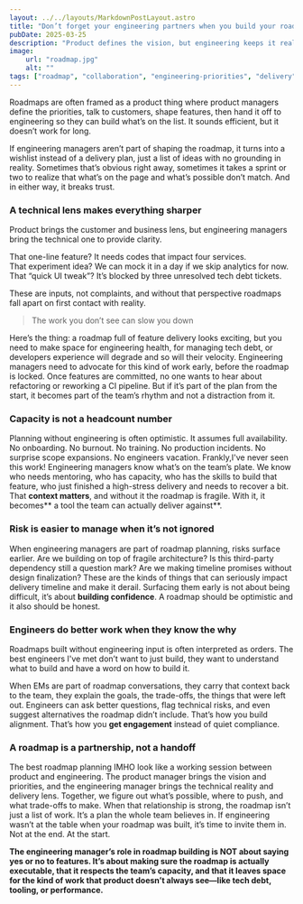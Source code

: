 ```yaml
---
layout: ../../layouts/MarkdownPostLayout.astro
title: "Don’t forget your engineering partners when you build your roadmap"
pubDate: 2025-03-25
description: "Product defines the vision, but engineering keeps it real. Here’s how engineering managers help shape roadmaps that teams can actually deliver."
image:
    url: "roadmap.jpg"
    alt: ""
tags: ["roadmap", "collaboration", "engineering-priorities", "delivery", "alignment", "capacity-planning", "technical-debt", "team-health", "expectations", "risk-awareness", "trade-offs", "cross-functional"]
---
```


Roadmaps are often framed as a product thing where product managers define the priorities, talk to customers, shape features, then hand it off to engineering so they can build what’s on the list. It sounds efficient, but it doesn’t work for long.

If engineering managers aren’t part of shaping the roadmap, it turns into a wishlist instead of a delivery plan, just a list of ideas with no grounding in reality. Sometimes that’s obvious right away, sometimes it takes a sprint or two to realize that what’s on the page and what’s possible don’t match. And in either way, it breaks trust.

### A technical lens makes everything sharper

Product brings the customer and business lens, but engineering managers bring the technical one to provide clarity.

That one-line feature? It needs codes that impact four services. <br>That experiment idea? We can mock it in a day if we skip analytics for now. <br>That “quick UI tweak”? It’s blocked by three unresolved tech debt tickets.

These are inputs, not complaints, and without that perspective roadmaps fall apart on first contact with reality.

> The work you don’t see can slow you down

Here’s the thing: a roadmap full of feature delivery looks exciting, but you need to make space for engineering health, for managing tech debt, or developers experience will degrade and so will their velocity. Engineering managers need to advocate for this kind of work early, before the roadmap is locked. Once features are committed, no one wants to hear about refactoring or reworking a CI pipeline. But if it’s part of the plan from the start, it becomes part of the team’s rhythm and not a distraction from it.

### Capacity is not a headcount number

Planning without engineering is often optimistic. It assumes full availability. No onboarding. No burnout. No training. No production incidents. No surprise scope expansions. No engineers vacation. Frankly,I've never seen this work! Engineering managers know what’s on the team’s plate. We know who needs mentoring, who has capacity, who has the skills to build that feature, who just finished a high-stress delivery and needs to recover a bit. That **context matters**, and without it the roadmap is fragile. With it, it becomes** a tool the team can actually deliver against**.

### Risk is easier to manage when it’s not ignored

When engineering managers are part of roadmap planning, risks surface earlier. Are we building on top of fragile architecture? Is this third-party dependency still a question mark? Are we making timeline promises without design finalization? These are the kinds of things that can seriously impact delivery timeline and make it derail. Surfacing them early is not about being difficult, it’s about **building confidence**. A roadmap should be optimistic and it also should be honest.

### Engineers do better work when they know the why

Roadmaps built without engineering input is often interpreted as orders. The best engineers I've met don’t want to just build, they want to understand what to build and have a word on how to build it. 

When EMs are part of roadmap conversations, they carry that context back to the team, they explain the goals, the trade-offs, the things that were left out. Engineers can ask better questions, flag technical risks, and even suggest alternatives the roadmap didn’t include. That’s how you build alignment. That’s how you **get engagement** instead of quiet compliance.

### A roadmap is a partnership, not a handoff

The best roadmap planning IMHO look like a working session between product and engineering. The product manager brings the vision and priorities, and the engineering manager brings the technical reality and delivery lens. Together, we figure out what’s possible, where to push, and what trade-offs to make. When that relationship is strong, the roadmap isn’t just a list of work. It’s a plan the whole team believes in. If engineering wasn’t at the table when your roadmap was built, it’s time to invite them in. Not at the end. At the start.



**The engineering manager’s role in roadmap building is NOT about saying yes or no to features. It’s about making sure the roadmap is actually executable, that it respects the team’s capacity, and that it leaves space for the kind of work that product doesn’t always see—like tech debt, tooling, or performance.**
